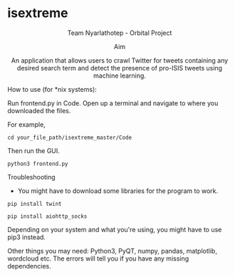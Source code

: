 # isextreme

<p align="center"> 
Team Nyarlathotep - Orbital Project
</p> 

<p align="center"> 
Aim
</p> 

<p align="center">
An application that allows users to crawl Twitter for tweets containing any desired search term and detect the presence of pro-ISIS tweets using machine learning.
</p>

How to use (for *nix systems):

Run frontend.py in Code. Open up a terminal and navigate to where you downloaded the files.

For example,
```
cd your_file_path/isextreme_master/Code
```
Then run the GUI.
```
python3 frontend.py
```

Troubleshooting
- You might have to download some libraries for the program to work.

```
pip install twint
```
```
pip install aiohttp_socks
```
Depending on your system and what you're using, you might have to use pip3 instead.

Other things you may need: Python3, PyQT, numpy, pandas, matplotlib, wordcloud etc. The errors will tell you if you have any missing dependencies.
